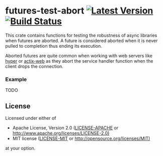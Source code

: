 # futures-test-abort [![Latest Version](https://img.shields.io/crates/v/futures-test-abort.svg)](https://crates.io/crates/futures-test-abort) [![Build Status](https://travis-ci.org/bikeshedder/futures-test-abort.svg?branch=master)](https://travis-ci.org/bikeshedder/futures-test-abort)

This crate contains functions for testing the robustness
of async libraries when futures are aborted. A future is
considered aborted when it is never pulled to completion
thus ending its execution.

Aborted futures are quite common when working with web
servers like [hyper](https://crates.io/crates/hyper) or
[actix-web](https://crates.io/crates/actix-web) as they
abort the service handler function when the client drops
the connection.

### Example

TODO

## License

Licensed under either of

- Apache License, Version 2.0 ([LICENSE-APACHE](LICENSE-APACHE) or <http://www.apache.org/licenses/LICENSE-2.0)>
- MIT license ([LICENSE-MIT](LICENSE-MIT) or <http://opensource.org/licenses/MIT)>

at your option.
